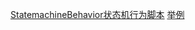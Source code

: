 [StatemachineBehavior状态机行为脚本](file:///D:/Obsidian%20Unity/Unity/Unity%E5%9B%9B%E9%83%A8%E6%9B%B2/Assets/Scripts/Unity%C2%B7%E6%A0%B8%E5%BF%83/3D%E5%8A%A8%E7%94%BB/Lesson53_StatemachineBehavior%E7%8A%B6%E6%80%81%E6%9C%BA%E8%A1%8C%E4%B8%BA%E8%84%9A%E6%9C%AC.cs)
[举例](file:///D:/Obsidian%20Unity/Unity/Unity%E5%9B%9B%E9%83%A8%E6%9B%B2/Assets/Scripts/Unity%C2%B7%E6%A0%B8%E5%BF%83/3D%E5%8A%A8%E7%94%BB/Lesson53_StateMachineBehaviour.cs)